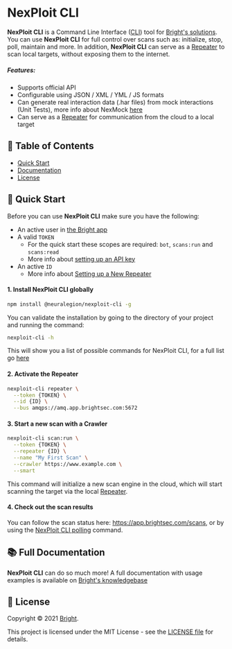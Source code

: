 # NexPloit CLI

**NexPloit CLI** is a Command Line Interface ([CLI](https://en.wikipedia.org/wiki/Command-line_interface)) tool for [Bright's solutions](https://www.brightsec.com). You can use **NexPloit CLI** for full control over scans such as: initialize, stop, poll, maintain and more. In addition, **NexPloit CLI** can serve as a [Repeater](https://docs.brightsec.com/docs/on-premises-repeater-local-agent) to scan local targets, without exposing them to the internet.

##### Features:

- Supports official API
- Configurable using JSON / XML / YML / JS formats
- Can generate real interaction data (.har files) from mock interactions (Unit Tests), more info about NexMock [here](https://www.npmjs.com/package/@neuralegion/nexmock)
- Can serve as a [Repeater](https://docs.brightsec.com/docs/on-premises-repeater-local-agent) for communication from the cloud to a local target

## 🔎 Table of Contents

- [Quick Start](#🚀-quick-start)
- [Documentation](#📚-full-documentation)
- [License](#📝-license)

## 🚀 Quick Start

Before you can use **NexPloit CLI** make sure you have the following:

- An active user in [the Bright app](https://app.brightsec.com/)
- A valid `TOKEN`
  - For the quick start these scopes are required: `bot`, `scans:run` and `scans:read`
  - More info about [setting up an API key](https://docs.brightsec.com/docs/manage-your-organization#manage-organization-apicli-authentication-tokens)
- An active `ID`
  - More info about [Setting up a New Repeater](https://docs.brightsec.com/docs/manage-repeaters)

#### 1. Install NexPloit CLI globally

```bash
npm install @neuralegion/nexploit-cli -g
```

You can validate the installation by going to the directory of your project and running the command:

```bash
nexploit-cli -h
```

This will show you a list of possible commands for NexPloit CLI, for a full list go [here](https://docs.brightsec.com/docs/command-list)

#### 2. Activate the Repeater

```bash
nexploit-cli repeater \
  --token {TOKEN} \
  --id {ID} \
  --bus amqps://amq.app.brightsec.com:5672
```

#### 3. Start a new scan with a Crawler

```bash
nexploit-cli scan:run \
  --token {TOKEN} \
  --repeater {ID} \
  --name "My First Scan" \
  --crawler https://www.example.com \
  --smart
```

This command will initialize a new scan engine in the cloud, which will start scanning the target via the local [Repeater](https://docs.brightsec.com/docs/on-premises-repeater-local-agent).

#### 4. Check out the scan results

You can follow the scan status here: https://app.brightsec.com/scans, or by using the [NexPloit CLI polling](https://docs.brightsec.com/docs/checking-scan-status) command.

## 📚 Full Documentation

**NexPloit CLI** can do so much more! A full documentation with usage examples is available on [Bright's knowledgebase](https://docs.brightsec.com)

## 📝 License

Copyright © 2021 [Bright](https://github.com/NeuraLegion).

This project is licensed under the MIT License - see the [LICENSE file](LICENSE) for details.
